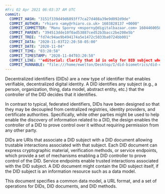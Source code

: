 ```yaml
---
#Fri 02 Apr 2021 06:03:37 AM UTC
commit:
  COMMIT_HASH: "3151f339d49d6093ff7ca27d408a39e9d092d9de"
  COMMIT_AUTHOR: "rhiaro <amy@rhiaro.co.uk> 1603828137 +0000"
  COMMIT_COMMITTER: "Manu Sporny <msporny@digitalbazaar.com> 1604460058 -0500"
  COMMIT_PARENT: "394513dde10f0ad53887ced52b3bacc2be208e5b"
  COMMIT_TREE: "fd74c94ae9b494174a5e1472c5033ba0724bb001"
  COMMIT_DATA: "2020-11-03T22:20:58-05:00"
  COMMIT_DATE: "2020-11-04"
  COMMIT_TIME: "03:20:58"
  COMMIT_TIMESTAMP: "2020-11-04T03:20:58"
  COMMIT_LINE: ""editorial: Clarify that id is only for DID subject when at top level of DID doc; #401"
  COMMIT_RUNNABLE: "file:///home/ewelton/Desktop/I/did-biometrics/did-core-dataset/analysis/gitinfo/3151f339d49d6093ff7ca27d408a39e9d092d9de/snapshot/index.html"
---
```


<section id="abstract">
<p>
<a>Decentralized identifiers</a> (DIDs) are a new type of identifier that
enables verifiable, decentralized digital identity. A <a>DID</a> identifies any
subject (e.g., a person, organization, thing, data model, abstract entity, etc.)
that the controller of the <a>DID</a> decides that it identifies.

In contrast to typical, federated identifiers, DIDs have been designed
so that they may be decoupled from centralized registries, identity providers,
and certificate authorities. Specifically, while other parties might be used
to help enable the discovery of information related to a <a>DID</a>,
the design enables the controller of a <a>DID</a> to prove control over it
without requiring permission from any other party.

<a>DID</a>s are URIs that associate a <a>DID subject</a> with a <a>DID
document</a> allowing trustable interactions associated with that subject.
Each <a>DID document</a> can express cryptographic material, verification
methods, or <a>service endpoints</a>, which provide a set of mechanisms
enabling a <a>DID controller</a> to prove control of the <a>DID</a>.
<a>Service endpoints</a> enable trusted interactions associated with the
<a>DID subject</a>. A <a>DID document</a> might contain the <a>DID subject</a>
itself, if the <a>DID subject</a> is an information resource such as a data model.
    </p>
<p>
This document specifies a common data model, a URL format, and a set of
operations for <a>DIDs</a>, <a>DID documents</a>, and <a>DID methods</a>.
    </p>
</section>
